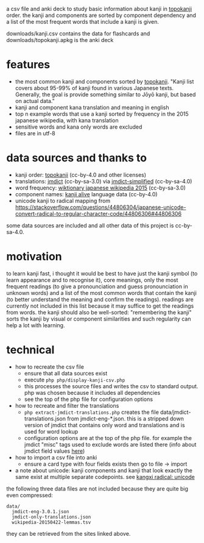 a csv file and anki deck to study basic information about kanji in [topokanji](https://github.com/scriptin/topokanji) order.
the kanji and components are sorted by component dependency and a list of the most frequent words that include a kanji is given.

downloads/kanji.csv contains the data for flashcards and downloads/topokanji.apkg is the anki deck

# features
* the most common kanji and components sorted by [topokanji](https://github.com/scriptin/topokanji). "Kanji list covers about 95-99% of kanji found in various Japanese texts. Generally, the goal is provide something similar to Jōyō kanji, but based on actual data."
* kanji and component kana translation and meaning in english
* top n example words that use a kanji sorted by frequency in the 2015 japanese wikipedia, with kana translation
* sensitive words and kana only words are excluded
* files are in utf-8

# data sources and thanks to
* kanji order: [topokanji](https://github.com/scriptin/topokanji) (cc-by-4.0 and other licenses)
* translations: [jmdict](http://www.edrdg.org/jmdict/j_jmdict.html) (cc-by-sa-3.0) via [jmdict-simplified](https://github.com/scriptin/jmdict-simplified) (cc-by-sa-4.0)
* word frequency: [wiktionary japanese wikipedia 2015](https://en.wiktionary.org/wiki/Wiktionary:Frequency_lists/Japanese2015_10000) (cc-by-sa-3.0)
* component names: [kanji alive](https://github.com/kanjialive/kanji-data-media) language data (cc-by-4.0)
* unicode kanji to radical mapping from https://stackoverflow.com/questions/44806304/japanese-unicode-convert-radical-to-regular-character-code/44806306#44806306

some data sources are included and all other data of this project is cc-by-sa-4.0.

# motivation
to learn kanji fast, i thought it would be best to have just the kanji symbol (to learn appearance and to recognise it), core meanings, only the most frequent readings (to give a pronounciation and guess pronounciation in unknown words) and a list of the most common words that contain the kanji (to better understand the meaning and confirm the readings). readings are currently not included in this list because it may suffice to get the readings from words.
the kanji should also be well-sorted: "remembering the kanji" sorts the kanji by visual or component similarities and such regularity can help a lot with learning.

# technical
* how to recreate the csv file
  * ensure that all data sources exist
  * execute `php php/display-kanji-csv.php`
  * this processes the source files and writes the csv to standard output. php was chosen because it includes all dependencies
  * see the top of the php file for configuration options
* how to recreate and filter the translations
  * `php extract-jmdict-translations.php` creates the file data/jmdict-translations.json from jmdict-eng-*.json. this is a stripped down version of jmdict that contains only word and translations and is used for word lookup
  * configuration options are at the top of the php file. for example the jmdict "misc" tags used to exclude words are listed there (info about jmdict field values [here](http://www.edrdg.org/jmdictdb/cgi-bin/edhelp.py?svc=jmdict&sid=))
* how to import a csv file into anki
  * ensure a card type with four fields exists then go to file -> import
* a note about unicode: kanji components and kanji that look exactly the same exist at multiple separate codepoints. see [kangxi radical: unicode](https://en.wikipedia.org/wiki/Kangxi_radical#Unicode)

the following three data files are not included because they are quite big even compressed:
~~~
data/
  jmdict-eng-3.0.1.json
  jmdict-only-translations.json
  wikipedia-20150422-lemmas.tsv
~~~
they can be retrieved from the sites linked above.
